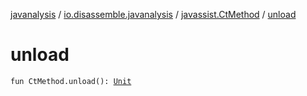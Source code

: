 [javanalysis](../../index.md) / [io.disassemble.javanalysis](../index.md) / [javassist.CtMethod](index.md) / [unload](./unload.md)

# unload

`fun CtMethod.unload(): `[`Unit`](https://kotlinlang.org/api/latest/jvm/stdlib/kotlin/-unit/index.html)